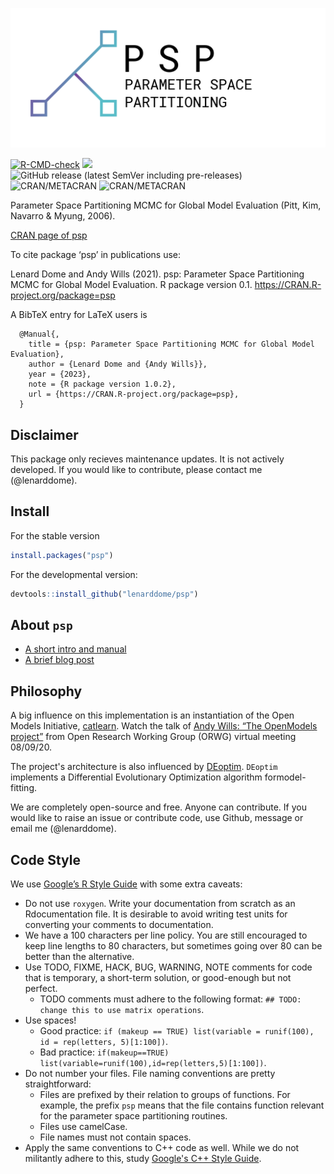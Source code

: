 ![](./docs/logo.png)

[![R-CMD-check](https://github.com/lenarddome/psp/actions/workflows/main.yml/badge.svg)](https://github.com/lenarddome/psp/actions/workflows/main.yml)
[![](https://cranlogs.r-pkg.org/badges/grand-total/psp)](https://cran.r-project.org/package=psp)
![GitHub release (latest SemVer including pre-releases)](https://img.shields.io/github/v/release/lenarddome/psp?include_prereleases)
![CRAN/METACRAN](https://img.shields.io/cran/v/psp)
![CRAN/METACRAN](https://img.shields.io/cran/l/psp)

Parameter Space Partitioning MCMC for Global Model Evaluation (Pitt, Kim, Navarro & Myung, 2006).

[CRAN page of psp](https://CRAN.R-project.org/package=psp)

To cite package ‘psp’ in publications use:

  Lenard Dome and Andy Wills (2021). psp: Parameter Space Partitioning MCMC for Global Model Evaluation. R package version 0.1. https://CRAN.R-project.org/package=psp

A BibTeX entry for LaTeX users is

```
  @Manual{,
    title = {psp: Parameter Space Partitioning MCMC for Global Model Evaluation},
    author = {Lenard Dome and {Andy Wills}},
    year = {2023},
    note = {R package version 1.0.2},
    url = {https://CRAN.R-project.org/package=psp},
  }
```

## Disclaimer

This package only recieves maintenance updates.
It is not actively developed.
If you would like to contribute, please contact me (@lenarddome).

## Install

For the stable version

```r
install.packages("psp")
```

For the developmental version:

```r
devtools::install_github("lenarddome/psp")
```

## About `psp`

- [A short intro and manual](https://lenarddome.github.io/software/psp/)
- [A brief blog post](https://www.andywills.info/2021-06-23-psp/)

## Philosophy

A big influence on this implementation is an instantiation of the Open Models
Initiative, [catlearn](https://github.com/ajwills72/catlearn).
Watch the talk of [Andy Wills: “The OpenModels project”](https://youtu.be/SfqkqEYagJU) from Open Research Working Group (ORWG) virtual meeting 08/09/20.

The project's architecture is also influenced by [DEoptim](https://github.com/ArdiaD/DEoptim).
`DEoptim` implements a Differential Evolutionary Optimization algorithm formodel-fitting.

We are completely open-source and free. Anyone can contribute. If you would like to raise an issue or contribute code, use Github, message or email me (@lenarddome).

## Code Style

We use [Google’s R Style Guide](https://google.github.io/styleguide/Rguide.html) with some extra caveats:

- Do not use `roxygen`. Write your documentation from scratch as an Rdocumentation file. It is desirable to avoid writing test units for converting your comments to documentation.
- We have a 100 characters per line policy. You are still encouraged to keep line lengths to 80 characters, but sometimes going over 80 can be better than the alternative.
- Use TODO, FIXME, HACK, BUG, WARNING, NOTE comments for code that is temporary, a short-term solution, or good-enough but not perfect.
  - TODO comments must adhere to the following format: `## TODO: change this to use matrix operations`.
- Use spaces!
  - Good practice: `if (makeup == TRUE) list(variable = runif(100), id = rep(letters, 5)[1:100])`.
  - Bad practice: `if(makeup==TRUE) list(variable=runif(100),id=rep(letters,5)[1:100])`.
- Do not number your files. File naming conventions are pretty straightforward:
  - Files are prefixed by their relation to groups of functions. For example, the prefix `psp` means that the file contains function relevant for the parameter space partitioning routines.
  - Files use camelCase.
  - File names must not contain spaces.
- Apply the same conventions to C++ code as well. While we do not militantly adhere to this, study [Google's C++ Style Guide](https://google.github.io/styleguide/cppguide.html).
